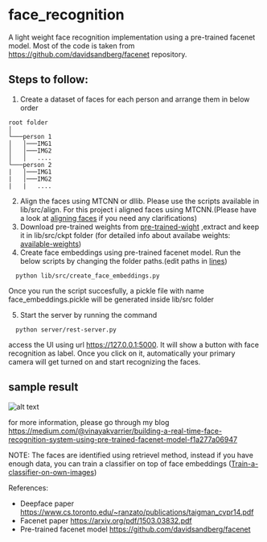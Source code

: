 # face_recognition

A light weight face recognition implementation using a pre-trained facenet model. Most of the code is taken from https://github.com/davidsandberg/facenet repository.

## Steps to follow:
1. Create a dataset of faces for each person and arrange them in below order
```
root folder  
│
└───person 1
│   │───IMG1
│   │───IMG2
│   │   ....
└───person 2
|   │───IMG1
|   │───IMG2
|   |   ....
```
2. Align the faces using MTCNN or dllib. Please use the scripts available in lib/src/align. For this project i aligned faces using MTCNN.(Please have a look at [aligning faces](https://github.com/davidsandberg/facenet/wiki/Validate-on-lfw#4-align-the-lfw-dataset) if you need any clarifications) 
3. Download pre-trained weights from [pre-trained-wight](https://drive.google.com/open?id=1R77HmFADxe87GmoLwzfgMu_HY0IhcyBz) ,extract and keep it in lib/src/ckpt folder (for detailed info about availabe weights: [available-weights](https://github.com/davidsandberg/facenet#pre-trained-models)) 
4. Create face embeddings using pre-trained facenet model. Run the below scripts by changing the folder paths.(edit paths in [lines](https://github.com/vinayakkailas/face_recognition/blob/49ed6e80a4205e6a8fa1a18dbdc8976d4be29535/lib/src/create_face_embeddings.py#L49))
```
  python lib/src/create_face_embeddings.py 
 ```
  Once you run the script succesfully, a pickle file with name face_embeddings.pickle will be generated inside lib/src folder
 
5. Start the server by running the command
```
  python server/rest-server.py
```
  access the UI using url https://127.0.0.1:5000. It will show a button with face recognition as label. Once you click on it,      automatically your primary camera will get turned on and start recognizing the faces.
 
 ## sample result 
 
 ![alt text](https://github.com/vinayakkailas/face_recognition/blob/master/server/static/images/vinayak.jpeg)
 
for more information, please go through my blog https://medium.com/@vinayakvarrier/building-a-real-time-face-recognition-system-using-pre-trained-facenet-model-f1a277a06947  

NOTE: The faces are identified using retrievel method, instead if you have enough data, you can train a classifier on top of face embeddings ([Train-a-classifier-on-own-images](https://github.com/davidsandberg/facenet/wiki/Train-a-classifier-on-own-images)) 

References:

* Deepface paper https://www.cs.toronto.edu/~ranzato/publications/taigman_cvpr14.pdf
* Facenet paper https://arxiv.org/pdf/1503.03832.pdf
* Pre-trained facenet model https://github.com/davidsandberg/facenet
